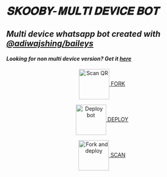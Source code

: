 # _𝐒𝐊𝐎𝐎𝐁𝐘-𝐌𝐔𝐋𝐓𝐈 𝐃𝐄𝐕𝐈𝐂𝐄 𝐁𝐎𝐓_
## _Multi device whatsapp bot created with [@adiwajshing/baileys](https://github.com/adiwajshing/Baileys)_
#### _Looking for non multi device version? Get it [here](https://github.com/souravkl11/raganork-legacy)_
<!---## Readme first before using 👇❌
### (Due to the removal of heroku-github integration, this project is currently unable to deploy to heroku servers. As of this, existing users also couldn't update their bots.)
Visit [Heroku status site](https://status.heroku.com) for more details
<br>
-->
<div align="center">
  
<a href="https://github.com/Nichuvdr/SKOOBY-V.3/fork"><img align="center" src="https://i.imgur.com/PCOVMuq.jpeg" alt="Scan QR" height="80" width="80" />
FORK</a>

<a href="https://dashboard.heroku.com/new?template=https%3A%2F%2Fgithub.com%2FNichuvdr%2FSKOOBY-V.3" target="blank"><img align="center" src="https://i.imgur.com/kALrtCJ.jpeg" alt="Deploy bot" height="80" width="80" />
DEPLOY</a>

<a href="https://raganork-qr.herokuapp.com/api/hidden-qr-md"><img align="center" src="https://i.imgur.com/kh4JjxC.jpeg" alt="Fork and deploy" height="80" width="80" />
SCAN</a>


